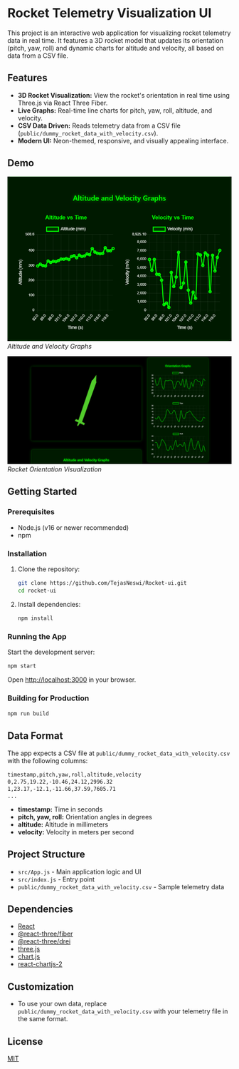 # Rocket Telemetry Visualization UI

This project is an interactive web application for visualizing rocket telemetry data in real time. It features a 3D rocket model that updates its orientation (pitch, yaw, roll) and dynamic charts for altitude and velocity, all based on data from a CSV file.

## Features

- **3D Rocket Visualization:** View the rocket's orientation in real time using Three.js via React Three Fiber.
- **Live Graphs:** Real-time line charts for pitch, yaw, roll, altitude, and velocity.
- **CSV Data Driven:** Reads telemetry data from a CSV file (`public/dummy_rocket_data_with_velocity.csv`).
- **Modern UI:** Neon-themed, responsive, and visually appealing interface.

## Demo

![Altitude and Velocity Graphs](public/altitude_and_velcoity.png)
*Altitude and Velocity Graphs*

![Rocket Orientation](public/rocket_orientation.png)
*Rocket Orientation Visualization*

## Getting Started

### Prerequisites
- Node.js (v16 or newer recommended)
- npm

### Installation
1. Clone the repository:
   ```bash
   git clone https://github.com/TejasNeswi/Rocket-ui.git
   cd rocket-ui
   ```
2. Install dependencies:
   ```bash
   npm install
   ```

### Running the App
Start the development server:
```bash
npm start
```
Open [http://localhost:3000](http://localhost:3000) in your browser.

### Building for Production
```bash
npm run build
```

## Data Format
The app expects a CSV file at `public/dummy_rocket_data_with_velocity.csv` with the following columns:

```
timestamp,pitch,yaw,roll,altitude,velocity
0,2.75,19.22,-10.46,24.12,2996.32
1,23.17,-12.1,-11.66,37.59,7605.71
...
```
- **timestamp:** Time in seconds
- **pitch, yaw, roll:** Orientation angles in degrees
- **altitude:** Altitude in millimeters
- **velocity:** Velocity in meters per second

## Project Structure
- `src/App.js` - Main application logic and UI
- `src/index.js` - Entry point
- `public/dummy_rocket_data_with_velocity.csv` - Sample telemetry data

## Dependencies
- [React](https://reactjs.org/)
- [@react-three/fiber](https://docs.pmnd.rs/react-three-fiber/getting-started/introduction)
- [@react-three/drei](https://docs.pmnd.rs/drei/introduction)
- [three.js](https://threejs.org/)
- [chart.js](https://www.chartjs.org/)
- [react-chartjs-2](https://react-chartjs-2.js.org/)

## Customization
- To use your own data, replace `public/dummy_rocket_data_with_velocity.csv` with your telemetry file in the same format.

## License
[MIT](LICENSE)
